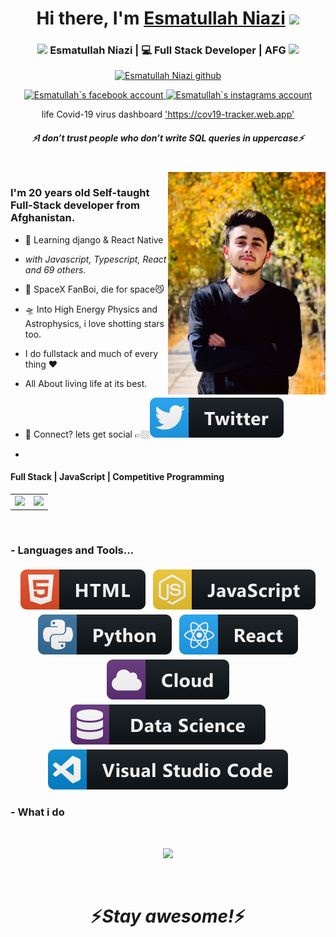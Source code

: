 


<div align="center">
   <h1>Hi there, I'm <a href="https://www.instagram.com/Im_es_n/">Esmatullah Niazi</a> <img src="https://media.giphy.com/media/hvRJCLFzcasrR4ia7z/giphy.gif" width="25px"> </h1>
   
   

</div>

<p align='center'>
<!--    <a href="https://www.linkedin.com/in-j-85518a195/"><img height="30" src="https://raw.githubusercontent.com/8bithemant/8bithemant/master/linkedin.png?raw=true"></a>&nbsp;&nbsp; -->
<!-- <a href="https://twitter.com/8bcf"><img height="30" src="https://raw.githubusercontent.com/8bithemant/8bithemant/master/twitter.png?raw=true"></a>&nbsp;&nbsp; -->
<!-- <a href="https://dev.to/ct"><img height="30" src="https://raw.githubusercontent.com/8bithemant/8bithemant/master/devto.png?raw=true"></a>&nbsp;&nbsp; -->
<!-- <a href="https://www.facebook.com/d"><img height="30" src="https://raw.githubusercontent.com/8bithemant/8bithemant/master/spotify.png?raw=true"></a>&nbsp;&nbsp; -->
<!--  <a href="https://www.coffee.com/da"><img height="30" src="https://raw.githubusercontent.com/8bithemant/8bithemant/master/coffee.jpg?raw=true"></a>&nbsp;&nbsp; -->
 </p>


<div align="center">
<h3><img src="https://media.giphy.com/media/WUlplcMpOCEmTGBtBW/giphy.gif" width="30">  Esmatullah Niazi | 💻 Full Stack Developer |  AFG <img src="https://media.giphy.com/media/WUlplcMpOCEmTGBtBW/giphy.gif" width="30"></h3>
</div>
<p align="center">
<a href="https://badges.pufler.dev/visits/ESMAT001/ESMAT001"> <img alt="Esmatullah Niazi github" src="https://badges.pufler.dev/visits/ESMAT001/ESMAT001"> </a>
    </p>
<p align="center">
       <a href="https://www.facebook.com/esmat001/" target="blank"> <img alt="Esmatullah`s facebook account" src="https://img.shields.io/badge/Facebook-1877F2?style=for-the-badge&logo=facebook&logoColor=white"> </a>
    <a href="https://www.instagram.com/Im_es_n/" target="blank"> <img alt="Esmatullah`s instagrams account" src="https://img.shields.io/badge/Instagram-E4405F?style=for-the-badge&logo=instagram&logoColor=white"> </a>
 </p>
 <p align="center">
    life Covid-19 virus dashboard 
 <a  href="https://cov19-tracker.web.app" target="blank">
  'https://cov19-tracker.web.app'
  </a>
  </p>
 <h5 align="center">
   <i>⚡️I don’t trust people who don’t write SQL queries in uppercase⚡️</i>
  </h5>
 
 
<br />

<!--<img align='right'  width="50%" alt="GIF" src="https://i.pinimg.com/originals/e1/f3/41/e1f3413bf5036045713341394f617225.gif" />-->
<!-- <img align='right' width="50%" alt="my image" src="4068DD12-962A-47F3-8615-A7C92C5EE94E.jpeg"  /> -->
<img align='right' width="50%" alt="my image" src="3DE91B6A-2E25-425A-995F-4D99FDF6C0E2.jpeg"  />
<p align="center">
  <h3> I'm 20 years old Self-taught Full-Stack developer from Afghanistan.</h3>


 - 🥀 Learning django & React Native
 
 - <i>with Javascript, Typescript, React and 69 others.</i>
   
 - 🔭 SpaceX FanBoi, die for space😼

 - 🛸 Into High Energy Physics and Astrophysics, i love shotting stars too.
 
 - I do fullstack and much of every thing :heart:
 
 - All About living life at its best.
 
 - 💬 Connect? lets get social 👉🏼[<img src="https://raw.githubusercontent.com/8bithemant/8bithemant/master/svg/social/twitter.svg" >](https://twitter.com/esmat0100)
 - </p>

 <p align="center">
  <h4> Full Stack | JavaScript | Competitive Programming </h4>
   </p>

<table width="100%">
<tr>
   <td>
      <img height="180em" src="https://github-readme-stats.vercel.app/api?username=ESMAT001&show_icons=true&hide_border=true&theme=tokyonight&bg_color=00000000" />
   </td>
   <td>
      <img height="180em" src="https://github-readme-stats.vercel.app/api/top-langs/?username=ESMAT001&show_icons=true&hide_border=true&layout=compact&langs_count=8&theme=tokyonight&bg_color=00000000"/>
   </td>
   
</tr>
<table>



<br />

### - Languages and Tools...

<p align="center">
  <!-- For more icons please follow  https://github.com/MikeCodesDotNET/ColoredBadges -->
  <img src="https://raw.githubusercontent.com/8bithemant/8bithemant/master/svg/dev/languages/html.svg" alt="html" style="vertical-align:top; margin:4px">    
 
  <img src="https://raw.githubusercontent.com/8bithemant/8bithemant/master/svg/dev/languages/js.svg" alt="js" style="vertical-align:top; margin:4px">
  <img src="https://raw.githubusercontent.com/8bithemant/8bithemant/master/svg/dev/languages/python.svg" alt="python" style="vertical-align:top; margin:4px">
  <img src="https://raw.githubusercontent.com/8bithemant/8bithemant/master/svg/dev/frameworks/react.svg" alt="react" style="vertical-align:top; margin:4px">
 
  <img src="https://raw.githubusercontent.com/8bithemant/8bithemant/master/svg/dev/misc/cloud.svg" alt="cloud" style="vertical-align:top; margin:4px">
  <img src="https://raw.githubusercontent.com/8bithemant/8bithemant/master/svg/dev/misc/datascience.svg" alt="datascience" style="vertical-align:top; margin:4px">
  
  <img src="https://raw.githubusercontent.com/8bithemant/8bithemant/master/svg/dev/tools/visualstudio_code.svg" alt="vscode" style="vertical-align:top; margin:4px">
</p>






 ### - What i do

<br />

<p align="center">
   <img src="https://miro.medium.com/max/2112/1*YQpiTX2X6WbnOLs78NMXKg.gif" />
   </p>
   
   
<br />

<h1 align='center'>⚡️<i>Stay awesome!</i>⚡️</h1>
